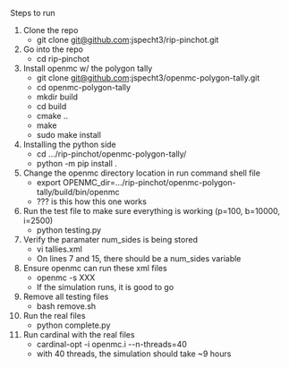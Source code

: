 Steps to run

1) Clone the repo
    - git clone git@github.com:jspecht3/rip-pinchot.git
2) Go into the repo
    - cd rip-pinchot
3) Install openmc w/ the polygon tally
    - git clone git@github.com:jspecht3/openmc-polygon-tally.git
    - cd openmc-polygon-tally
    - mkdir build
    - cd build
    - cmake ..
    - make
    - sudo make install
4) Installing the python side
    - cd .../rip-pinchot/openmc-polygon-tally/
    - python -m pip install .
5) Change the openmc directory location in run command shell file
    - export OPENMC_dir=.../rip-pinchot/openmc-polygon-tally/build/bin/openmc
    - ??? is this how this one works
6) Run the test file to make sure everything is working (p=100, b=10000, i=2500)
    - python testing.py
7) Verify the paramater num_sides is being stored
    - vi tallies.xml
    - On lines 7 and 15, there should be a num_sides variable
8) Ensure openmc can run these xml files
    - openmc -s XXX
    - If the simulation runs, it is good to go
9) Remove all testing files
    - bash remove.sh
10) Run the real files
    - python complete.py
11) Run cardinal with the real files
    - cardinal-opt -i openmc.i --n-threads=40
    - with 40 threads, the simulation should take ~9 hours
